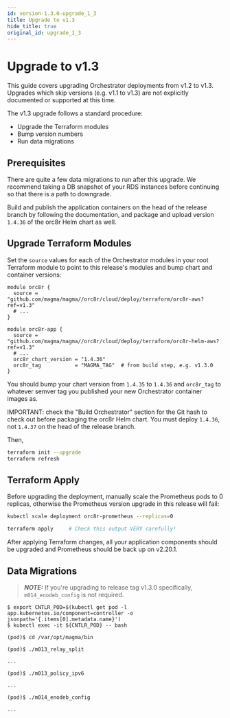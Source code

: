 ```yaml
---
id: version-1.3.0-upgrade_1_3
title: Upgrade to v1.3
hide_title: true
original_id: upgrade_1_3
---
```


# Upgrade to v1.3

This guide covers upgrading Orchestrator deployments from v1.2 to v1.3.
Upgrades which skip versions (e.g. v1.1 to v1.3) are not explicitly documented
or supported at this time.

The v1.3 upgrade follows a standard procedure:

- Upgrade the Terraform modules
- Bump version numbers
- Run data migrations

## Prerequisites

There are quite a few data migrations to run after this upgrade. We recommend
taking a DB snapshot of your RDS instances before continuing so that there is
a path to downgrade.

Build and publish the application containers on the head of the release branch
by following the documentation, and package and upload version `1.4.36` of the
orc8r Helm chart as well.

## Upgrade Terraform Modules

Set the `source` values for each of the Orchestrator modules in your root
Terraform module to point to this release's modules and bump chart and
container versions:

```hcl-terraform
module orc8r {
  source = "github.com/magma/magma//orc8r/cloud/deploy/terraform/orc8r-aws?ref=v1.3"
  # ...
}

module orc8r-app {
  source = "github.com/magma/magma//orc8r/cloud/deploy/terraform/orc8r-helm-aws?ref=v1.3"
  # ...
  orc8r_chart_version = "1.4.36"
  orc8r_tag           = "MAGMA_TAG"  # from build step, e.g. v1.3.0
}
```

You should bump your chart version from `1.4.35` to `1.4.36` and `orc8r_tag` to
whatever semver tag you published your new Orchestrator container images as.

IMPORTANT: check the "Build Orchestrator" section for the Git hash to check out
before packaging the orc8r Helm chart. You must deploy `1.4.36`, not `1.4.37`
on the head of the release branch.

Then,

```bash
terraform init --upgrade
terraform refresh
```

## Terraform Apply

Before upgrading the deployment, manually scale the Prometheus pods to 0
replicas, otherwise the Prometheus version upgrade in this release will fail:

```bash
kubectl scale deployment orc8r-prometheus --replicas=0

terraform apply     # Check this output VERY carefully!
```

After applying Terraform changes, all your application components should be
upgraded and Prometheus should be back up on v2.20.1.

## Data Migrations

> **_NOTE:_** If you're upgrading to release tag v1.3.0 specifically, `m014_enodeb_config` is not required.

```
$ export CNTLR_POD=$(kubectl get pod -l app.kubernetes.io/component=controller -o jsonpath='{.items[0].metadata.name}')
$ kubectl exec -it ${CNTLR_POD} -- bash

(pod)$ cd /var/opt/magma/bin

(pod)$ ./m013_relay_split

...

(pod)$ ./m013_policy_ipv6

...

(pod)$ ./m014_enodeb_config

...
```

